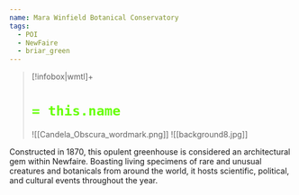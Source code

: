 ```yaml
---
name: Mara Winfield Botanical Conservatory
tags:
  - POI
  - NewFaire
  - briar_green
---
```


> [!infobox|wmtl]+
> # <font color="#66ff00">`= this.name`</font>
> ![[Candela_Obscura_wordmark.png]] 
> ![[background8.jpg]] 


Constructed in 1870, this opulent greenhouse is considered an architectural gem within Newfaire. Boasting living specimens of rare and unusual creatures and botanicals from around the world, it hosts scientific, political, and cultural events throughout the year.



